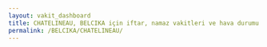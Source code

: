 ```yaml
---
layout: vakit_dashboard
title: CHATELINEAU, BELCIKA için iftar, namaz vakitleri ve hava durumu - ilçe/eyalet seç
permalink: /BELCIKA/CHATELINEAU/
---
```


<script type="text/javascript">
  var GLOBAL_COUNTRY = 'BELCIKA';
  var GLOBAL_CITY = 'CHATELINEAU';
  var GLOBAL_STATE = '';
  var lat = 72;
  var lon = 21;
</script>

